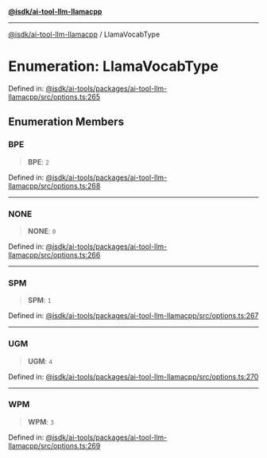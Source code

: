 [**@isdk/ai-tool-llm-llamacpp**](../README.md)

***

[@isdk/ai-tool-llm-llamacpp](../globals.md) / LlamaVocabType

# Enumeration: LlamaVocabType

Defined in: [@isdk/ai-tools/packages/ai-tool-llm-llamacpp/src/options.ts:265](https://github.com/isdk/ai-tool-llm-llamacpp.js/blob/0d16068f52cb374c4608ded739a170f44769754f/src/options.ts#L265)

## Enumeration Members

### BPE

> **BPE**: `2`

Defined in: [@isdk/ai-tools/packages/ai-tool-llm-llamacpp/src/options.ts:268](https://github.com/isdk/ai-tool-llm-llamacpp.js/blob/0d16068f52cb374c4608ded739a170f44769754f/src/options.ts#L268)

***

### NONE

> **NONE**: `0`

Defined in: [@isdk/ai-tools/packages/ai-tool-llm-llamacpp/src/options.ts:266](https://github.com/isdk/ai-tool-llm-llamacpp.js/blob/0d16068f52cb374c4608ded739a170f44769754f/src/options.ts#L266)

***

### SPM

> **SPM**: `1`

Defined in: [@isdk/ai-tools/packages/ai-tool-llm-llamacpp/src/options.ts:267](https://github.com/isdk/ai-tool-llm-llamacpp.js/blob/0d16068f52cb374c4608ded739a170f44769754f/src/options.ts#L267)

***

### UGM

> **UGM**: `4`

Defined in: [@isdk/ai-tools/packages/ai-tool-llm-llamacpp/src/options.ts:270](https://github.com/isdk/ai-tool-llm-llamacpp.js/blob/0d16068f52cb374c4608ded739a170f44769754f/src/options.ts#L270)

***

### WPM

> **WPM**: `3`

Defined in: [@isdk/ai-tools/packages/ai-tool-llm-llamacpp/src/options.ts:269](https://github.com/isdk/ai-tool-llm-llamacpp.js/blob/0d16068f52cb374c4608ded739a170f44769754f/src/options.ts#L269)
